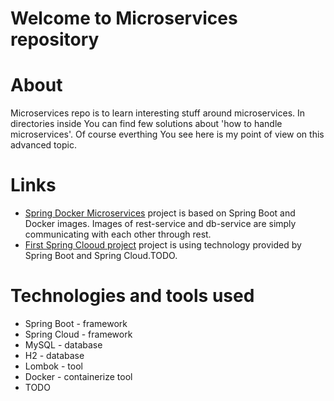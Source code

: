 # Welcome to Microservices repository

# About
Microservices repo is to learn interesting stuff around microservices. In directories inside You can find few solutions about 'how to handle microservices'. Of course everthing You see here is my point of view on this advanced topic.

# Links
* [Spring Docker Microservices](https://github.com/kpuda/Microservices/tree/main/SpringDockerMicroservice) project is based on Spring Boot and Docker images. Images of rest-service and db-service are simply communicating with each other through rest.
* [First Spring Clooud project](https://github.com/kpuda/Microservices/tree/main/FirstSpringCloudMicroserviceApp) project is using technology provided by Spring Boot and Spring Cloud.TODO.

# Technologies and tools used
<ul>
<li>Spring Boot - framework</li>
<li>Spring Cloud - framework</li>
<li>MySQL - database</li>
<li>H2 - database</li>
<li>Lombok - tool</li>
<li>Docker - containerize tool</li>
<li>TODO</li>
</ul>

